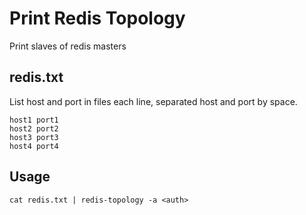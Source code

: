 # Print Redis Topology

Print slaves of redis masters

## redis.txt

List host and port in files each line, separated host and port by space.

```
host1 port1
host2 port2
host3 port3
host4 port4
```

## Usage

```
cat redis.txt | redis-topology -a <auth>
```
